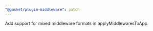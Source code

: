 ```yaml
---
"@gasket/plugin-middleware": patch
---
```


Add support for mixed middleware formats in applyMiddlewaresToApp.
